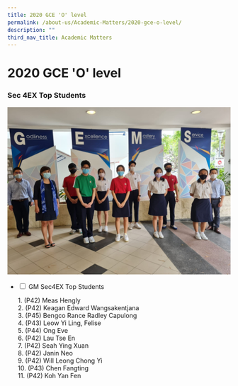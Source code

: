 ```yaml
---
title: 2020 GCE 'O' level
permalink: /about-us/Academic-Matters/2020-gce-o-level/
description: ""
third_nav_title: Academic Matters
---
```

<h1><b>2020 GCE 'O' level</b></h1>

<h3>Sec 4EX Top Students</h3>

<img src="/images/WhatsApp-Image-2021-01-18-0.jpeg">

<ul class="jekyllcodex_accordion">
  <li>
    <input type="checkbox" id="accordion1">
    <label for="accordion1">GM Sec4EX Top Students</label>
    <div>
      <p>1. (P42) Meas Hengly<br>2. (P42) Keagan Edward Wangsakentjana<br>3. (P45) Bengco Rance Radley Capulong<br>4. (P43) Leow Yi Ling, Felise<br>5. (P44) Ong Eve<br>6. (P42) Lau Tse En<br>7. (P42) Seah Ying Xuan<br>8. (P42) Janin Neo<br>9. (P42) Will Leong Chong Yi<br>10. (P43) Chen Fangting<br>11. (P42) Koh Yan Fen</p>
    </div>
	</li>
</ul>